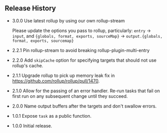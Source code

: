 ## Release History

* 3.0.0 Use latest rollup by using our own rollup-stream

  Please update the options you pass to rollup, particularly: `entry` → `input`, and
  `{globals, format, exports, sourceMap}` → `output.{globals, format, exports, sourcemap}`

* 2.2.1 Pin rollup-stream to avoid breaking rollup-plugin-multi-entry

* 2.2.0 Add `skipCache` option for specifying targets that should not use rollup's cache.

* 2.1.1 Upgrade rollup to pick up memory leak fix in https://github.com/rollup/rollup/pull/1470.

* 2.1.0 Allow for the passing of an error handler. Re-run tasks that fail on first run on any
  subsequent change until they succeed.

* 2.0.0 Name output buffers after the targets and don't swallow errors.

* 1.0.1 Expose `task` as a public function.

* 1.0.0 Initial release.
